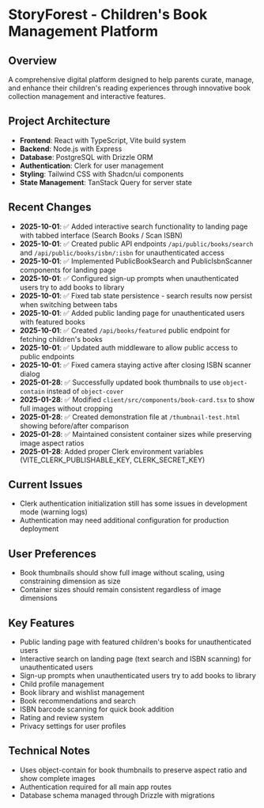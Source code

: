 # StoryForest - Children's Book Management Platform

## Overview
A comprehensive digital platform designed to help parents curate, manage, and enhance their children's reading experiences through innovative book collection management and interactive features.

## Project Architecture
- **Frontend**: React with TypeScript, Vite build system
- **Backend**: Node.js with Express
- **Database**: PostgreSQL with Drizzle ORM
- **Authentication**: Clerk for user management
- **Styling**: Tailwind CSS with Shadcn/ui components
- **State Management**: TanStack Query for server state

## Recent Changes
- **2025-10-01**: ✅ Added interactive search functionality to landing page with tabbed interface (Search Books / Scan ISBN)
- **2025-10-01**: ✅ Created public API endpoints `/api/public/books/search` and `/api/public/books/isbn/:isbn` for unauthenticated access
- **2025-10-01**: ✅ Implemented PublicBookSearch and PublicIsbnScanner components for landing page
- **2025-10-01**: ✅ Configured sign-up prompts when unauthenticated users try to add books to library
- **2025-10-01**: ✅ Fixed tab state persistence - search results now persist when switching between tabs
- **2025-10-01**: ✅ Added public landing page for unauthenticated users with featured books
- **2025-10-01**: ✅ Created `/api/books/featured` public endpoint for fetching children's books
- **2025-10-01**: ✅ Updated auth middleware to allow public access to public endpoints
- **2025-10-01**: ✅ Fixed camera staying active after closing ISBN scanner dialog
- **2025-01-28**: ✅ Successfully updated book thumbnails to use `object-contain` instead of `object-cover`
- **2025-01-28**: ✅ Modified `client/src/components/book-card.tsx` to show full images without cropping
- **2025-01-28**: ✅ Created demonstration file at `/thumbnail-test.html` showing before/after comparison
- **2025-01-28**: ✅ Maintained consistent container sizes while preserving image aspect ratios
- **2025-01-28**: Added proper Clerk environment variables (VITE_CLERK_PUBLISHABLE_KEY, CLERK_SECRET_KEY)

## Current Issues
- Clerk authentication initialization still has some issues in development mode (warning logs)
- Authentication may need additional configuration for production deployment

## User Preferences
- Book thumbnails should show full image without scaling, using constraining dimension as size
- Container sizes should remain consistent regardless of image dimensions

## Key Features
- Public landing page with featured children's books for unauthenticated users
- Interactive search on landing page (text search and ISBN scanning) for unauthenticated users
- Sign-up prompts when unauthenticated users try to add books to library
- Child profile management
- Book library and wishlist management
- Book recommendations and search
- ISBN barcode scanning for quick book addition
- Rating and review system
- Privacy settings for user profiles

## Technical Notes
- Uses object-contain for book thumbnails to preserve aspect ratio and show complete images
- Authentication required for all main app routes
- Database schema managed through Drizzle with migrations